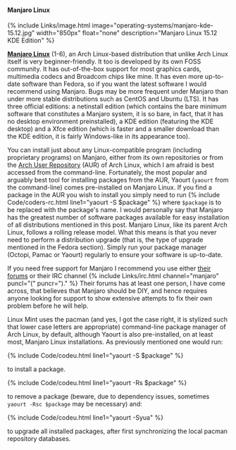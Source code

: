 #### Manjaro Linux
{% include Links/image.html image="operating-systems/manjaro-kde-15.12.jpg" width="850px" float="none" description="Manjaro Linux 15.12 KDE Edition" %}

[**Manjaro Linux**](https://manjaro.github.io/) (1-6), an Arch Linux-based distribution that unlike Arch Linux itself is very beginner-friendly. It too is developed by its own FOSS community. It has out-of-the-box support for most graphics cards, multimedia codecs and Broadcom chips like mine. It has even more up-to-date software than Fedora, so if you want the latest software I would recommend using Manjaro. Bugs may be more frequent under Manjaro than under more stable distributions such as CentOS and Ubuntu (LTS). It has three official editions: a netinstall edition (which contains the bare minimum software that constitutes a Manjaro system, it is so bare, in fact, that it has no desktop environment preinstalled), a KDE edition (featuring the KDE desktop) and a Xfce edition (which is faster and a smaller download than the KDE edition, it is fairly Windows-like in its appearance too).

You can install just about any Linux-compatible program (including proprietary programs) on Manjaro, either from its own repositories or from the [Arch User Repository](https://aur.archlinux.org) (AUR) of Arch Linux, which I am afraid is best accessed from the command-line. Fortunately, the most popular and arguably best tool for installing packages from the AUR, Yaourt (`yaourt` from the command-line) comes pre-installed on Manjaro Linux. If you find a package in the AUR you wish to install you simply need to run {% include Code/coders-rc.html line1="yaourt -S $package" %} where `$package` is to be replaced with the package's name. I would personally say that Manjaro has the greatest number of software packages available for easy installation of all distributions mentioned in this post. Manjaro Linux, like its parent Arch Linux, follows a rolling release model. What this means is that you never need to perform a distribution upgrade (that is, the type of upgrade mentioned in the Fedora section). Simply run your package manager (Octopi, Pamac or Yaourt) regularly to ensure your software is up-to-date.

If you need free support for Manjaro I recommend you use either [their forums](https://forum.manjaro.org) or their IRC channel {% include Links/irc.html channel="manjaro" puncl="(" puncr=")." %} Their forums has at least one person, I have come across, that believes that Manjaro should be DIY, and hence requires anyone looking for support to show extensive attempts to fix their own problem before he will help.

Linux Mint uses the pacman (and yes, I got the case right, it is stylized such that lower case letters are appropriate) command-line package manager of Arch Linux, by default, although Yaourt is also pre-installed, on at least most, Manjaro Linux installations. As previously mentioned one would run:

{% include Code/codeu.html line1="yaourt -S $package" %}

to install a package.

{% include Code/codeu.html line1="yaourt -Rs $package" %}

to remove a package (beware, due to dependency issues, sometimes `yaourt -Rsc $package` may be necessary) and:

{% include Code/codeu.html line1="yaourt -Syua" %}

to upgrade all installed packages, after first synchronizing the local pacman repository databases. 
